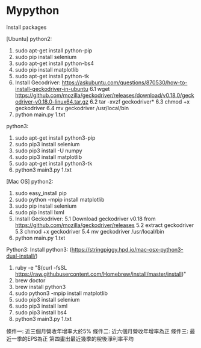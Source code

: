 # Mypython

Install packages

[Ubuntu]
python2:
  1. sudo apt-get install python-pip
  2. sudo pip install selenium
  3. sudo apt-get install python-bs4
  4. sudo pip install matplotlib
  5. sudo apt-get install python-tk
  6. Install Gecodriver: https://askubuntu.com/questions/870530/how-to-install-geckodriver-in-ubuntu
	  6.1 wget https://github.com/mozilla/geckodriver/releases/download/v0.18.0/geckodriver-v0.18.0-linux64.tar.gz
    6.2 tar -xvzf geckodriver*
    6.3 chmod +x geckodriver
    6.4 mv geckodriver /usr/local/bin
  7. python main.py 1.txt

python3:
  1. sudo apt-get install python3-pip
  2. sudo pip3 install selenium
  3. sudo pip3 install -U numpy
  4. sudo pip3 install matplotlib
  5. sudo apt-get install python3-tk
  6. python3 main3.py 1.txt

[Mac OS]
python2:
  1. sudo easy_install pip
  2. sudo python -mpip install matplotlib
  3. sudo pip install selenium
  4. sudo pip install lxml
  5. Install Geckodriver:
    5.1 Download geckodriver v0.18 from https://github.com/mozilla/geckodriver/releases
    5.2 extract geckodriver
    5.3 chmod +x geckodriver
    5.4 mv geckodriver /usr/local/bin
  6. python main.py 1.txt

Python3:
  Install python3: (https://stringpiggy.hpd.io/mac-osx-python3-dual-install/)
  1. ruby -e "$(curl -fsSL https://raw.githubusercontent.com/Homebrew/install/master/install)"
  2. brew doctor
  3. brew install python3
  4. sudo python3 -mpip install matplotlib
  5. sudo pip3 install selenium
  6. sudo pip3 install lxml
  7. sudo pip3 install bs4
  8. python3 main3.py 1.txt
  
條件一: 近三個月營收年增率大於5%
條件二: 近六個月營收年增率為正
條件三: 最近一季的EPS為正
第四畫出最近幾季的稅後淨利率平均
